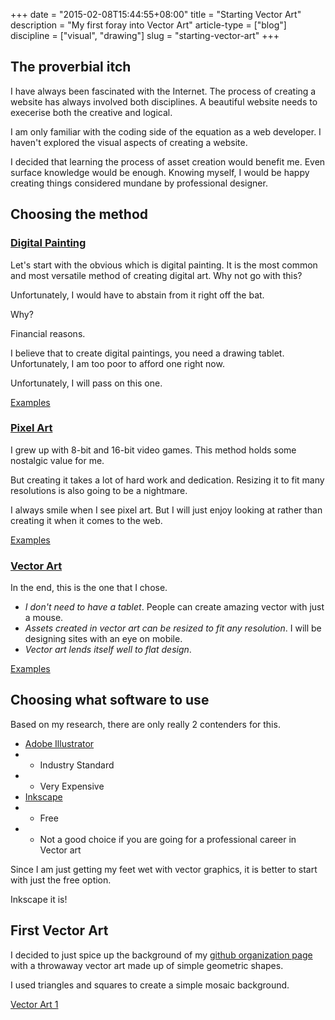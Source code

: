+++
date = "2015-02-08T15:44:55+08:00"
title = "Starting Vector Art"
description = "My first foray into Vector Art"
article-type = ["blog"]
discipline = ["visual", "drawing"]
slug = "starting-vector-art"
+++

## The proverbial itch

I have always been fascinated with the Internet. The process of creating a website has always involved both disciplines. A beautiful website needs to execerise both the creative and logical.

I am only familiar with the coding side of the equation as a web developer. I haven't explored the visual aspects of creating a website. 

I decided that learning the process of asset creation would benefit me. Even surface knowledge would be enough. Knowing myself, I would be happy creating things considered mundane by professional designer. 

## Choosing the method

### [Digital Painting](http://en.wikipedia.org/wiki/Digital_painting)

Let's start with the obvious which is digital painting. It is the most common and most versatile method of creating digital art. Why not go with this?

Unfortunately, I would have to abstain from it right off the bat.

Why? 

Financial reasons.

I believe that to create digital paintings, you need a drawing tablet. Unfortunately, I am too poor to afford one right now.

Unfortunately, I will pass on this one.

[Examples](http://imgur.com/gallery/Z8xkYpC)

### [Pixel Art](http://en.wikipedia.org/wiki/Pixel_art)

I grew up with 8-bit and 16-bit video games. This method holds some nostalgic value for me.

But creating it takes a lot of hard work and dedication. Resizing it to fit many resolutions is also going to be a nightmare. 

I always smile when I see pixel art. But I will just enjoy looking at rather than creating it when it comes to the web.

[Examples](http://imgur.com/gallery/0AnOW)

### [Vector Art](http://en.wikipedia.org/wiki/Vector_graphics)

In the end, this is the one that I chose.

- *I don't need to have a tablet*. People can create amazing vector with just a mouse.
- *Assets created in vector art can be resized to fit any resolution*. I will be designing sites with an eye on mobile.
- *Vector art lends itself well to flat design*. 

[Examples](http://imgur.com/gallery/OJAWz)

## Choosing what software to use

Based on my research, there are only really 2 contenders for this.

- [Adobe Illustrator](http://www.adobe.com/products/illustrator.html)
- + Industry Standard
- - Very Expensive
- [Inkscape](https://inkscape.org/en/)
- + Free
- - Not a good choice if you are going for a professional career in Vector art

Since I am just getting my feet wet with vector graphics, it is better to start with just the free option.

Inkscape it is!

## First Vector Art

I decided to just spice up the background of my [github organization page](http://arvinsim.github.io) with a throwaway vector art made up of simple geometric shapes.

I used triangles and squares to create a simple mosaic background.

[Vector Art 1](http://i.imgur.com/ln01b2N.png)
